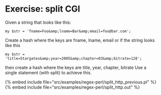 # Exercise: split CGI

Given a string that looks like this:

```
my $str = 'fname=Foo&amp;lname=Bar&amp;email=foo@bar.com';
```


Create a hash where the keys are fname, lname, email
or if the string looks like this



```
my $str = 'title=Stargates&amp;year=2005&amp;chapter=03&amp;bitrate=128';
```


then create a hash where the keys are title, year, chapter, bitrate
Use a single statement (with split) to achieve this.


{% embed include file="src/examples/regex-perl/split_http_previous.pl" %}
{% embed include file="src/examples/regex-perl/split_http.out" %}



